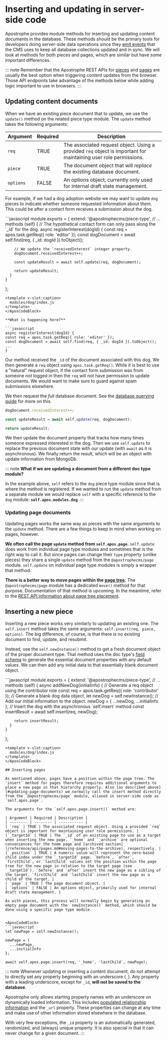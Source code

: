 # Inserting and updating in server-side code

Apostrophe provides module methods for inserting and updating content documents in the database. These methods should be the primary tools for developers doing server-side data operations since they [emit events](/guide/server-events.md) that the CMS uses to keep all database collections updated and in sync. We will look at methods for both pieces and pages, which are similar but have some important differences.

::: note
Remember that the Apostrophe REST APIs for [pieces](/reference/api/pieces.md) and [pages](/reference/api/pages.md) are usually the best option when triggering content updates from the browser. Those API endpoints take advantage of the methods below while adding logic important to use in browsers.
:::

## Updating content documents

When we have an existing piece document that to update, we use the `update()` method on the related piece type module. The `update` method takes the following arguments:

| Argument | Required | Description |
| -------- | -------- | ----------- |
| `req` | TRUE | The associated request object. Using a provided `req` object is important for maintaining user role permissions. |
| `piece` | TRUE | The document object that will *replace* the existing database document. |
| `options` | FALSE | An options object, currently only used for internal draft state management. |

For example, if we had a dog adoption website we may want to update `dog` pieces to indicate whether someone requested information about them. This could be after a contact form receives a submission about the dog.

<AposCodeBlock>
  ```javascript
  module.exports = {
    extend: '@apostrophecms/piece-type',
    // ...
    methods (self) {
      // The hypothetical contact form can only pass along the `_id` for the dog.
      async registerInterest(dogId) {
        const req = apos.task.getReq({ role: 'editor' });
        const dogDocument = await self.find(req, { _id: dogId }).toObject();

        // We update the `receivedInterest` integer property.
        dogDocument.receivedInterest++;

        const updateResult = await self.update(req, dogDocument);

        return updateResult;
      }
    }
  };
  ```
  <template v-slot:caption>
    modules/dog/index.js
  </template>
</AposCodeBlock>

**What is happening here?**

```javascript
async registerInterest(dogId) {
  const req = apos.task.getReq({ role: 'editor' });
  const dogDocument = await self.find(req, { _id: dogId }).toObject();
  ...
}
```

Our method received the `_id` of the document associated with this dog. We then generate a `req` object using `apos.task.getReq()`. While it is best to use a "natural" request object, if the contact form submission was from someone not logged in then the `req` will not have permission to update documents. We would want to make sure to guard against spam submissions elsewhere.

We then request the *full* database document. See the [database querying guide](/guide/database-queries.md) for more on this.

```javascript
dogDocument.receivedInterest++;

const updateResult = await self.update(req, dogDocument);

return updateResult;
```

We then update the document property that tracks how many times someone expressed interested in the dog. Then we use `self.update` to replace the previous document state with our update (with `await` as it is asynchronous). We finally return the result, which will be an object with update information from MongoDb.

::: note
**What if we are updating a document from a different doc type module?**

In the example above, `self` refers to the `dog` piece type module since that is where the method is registered. If we wanted to run the `update` method from a separate module we would replace `self` with a specific reference to the `dog` module: **`self.apos.modules.dog`**.
:::

### Updating page documents

Updating pages works the same way as pieces with the same arguments to the `update` method. There are a few things to keep in mind when working on pages, however.

**We often call the page `update` method from `self.apos.page`.** `self.update` does work from individual page type modules and sometimes that is the right way to call it. But since pages can change their `type` property (unlike pieces) they share a single `update` method from the `@apostrophecms/page` module. `self.update` on individual page type modules is simply a wrapper that method.

**There is a better way to move pages within the [page tree](/guide/pages.md#connecting-pages-with-page-tree-navigation).** The `@apostrophecms/page` module has a dedicated `move()` method for that purpose. Documentation of that method is upcoming. In the meantime, refer to the [REST API information about page tree placement](/reference/api/pages.md#post-api-v1-apostrophecms-page).

## Inserting a new piece

Inserting a new piece works very similarly to updating an existing one. The `self.insert` method takes the same arguments: `self.insert(req, piece, options)`. The big difference, of course, is that there is no existing document to find, update, and resubmit.

Instead, use the `self.newInstance()` method to get a fresh document object of the proper document type. That method uses the doc type's [field schema](/guide/content-schema.md) to generate the essential document properties with any default values. We can then add any initial data to that essentially blank document object.

<AposCodeBlock>
  ```javascript
  module.exports = {
    extend: '@apostrophecms/piece-type',
    // ...
    methods (self) {
      async addNewDog(initialInfo) {
        // Generate a req object using the contributor role
        const req = apos.task.getReq({ role: 'contributor' });
        // Generate a blank dog data object.
        let newDog = self.newInstance();
        // Add our initial information to the object.
        newDog = {
          ...newDog,
          ...initialInfo
        };
        // Insert the dog with the asynchronous `self.insert` method
        const insertResult = await self.insert(req, newDog);

        return insertResult;
      }
    }
  };
  ```
  <template v-slot:caption>
    modules/dog/index.js
  </template>
</AposCodeBlock>

## Inserting pages

As mentioned above, pages have a position within the page tree. The `insert` method for pages therefore requires additional arguments to place a new page in that hierarchy properly. Also [as described above](#updating-page-documents) we normally call the insert method directly from the `@apostrophecms/page` module, aliased in server-side code as `self.apos.page`.

The arguments for the `self.apos.page.insert()` method are:

| Argument | Required | Description |
| -------- | -------- | ----------- |
| `req` | TRUE | The associated request object. Using a provided `req` object is important for maintaining user role permissions. |
|`_targetId` | TRUE | The `_id` of an existing page to use as a target when inserting the new page. `_home` and `_archive` are optional conveniences for the home page and [archived section](/reference/api/pages.md#moving-pages-to-the-archive), respectively. |
|`_position` | TRUE | A numeric value will represent the zero-based child index under the `_targetId` page. `before`, `after`, `firstChild`, or `lastChild` values set the position within the page tree for the new page in relation to the target page (see `_targetId`). `before` and `after` insert the new page as a sibling of the target. `firstChild` and `lastChild` insert the new page as a child of the target. |
| `page` | TRUE | The page document object. |
| `options` | FALSE | An options object, primarily used for internal draft state management. |

As with pieces, this process will normally begin by generating an empty page document with the `newInstance()` method, which should be done using a specific page type module.


<AposCodeBlock>
  ```javascript
  let newPage = self.newInstance();

  newPage = {
    ...newPage,
    ...initialInfo
  };

  await self.apos.page.insert(req, '_home', 'lastChild', newPage);
  ```
  <template v-slot:caption>
    modules/special-page/index.js
  </template>
</AposCodeBlock>

::: note
Whenever updating or inserting a content document, do not attempt to directly set any property beginning with an underscore (`_`). Any property with a leading underscore, except for `_id`, **will not be saved to the database**.

Apostrophe only allows starting property names with an underscore on dynamically loaded information. This includes [populated relationship information](/guide/relationships.md) and the `_url` property. These properties can change at any time and make use of other information stored elsewhere in the database.

With very few exceptions, the `_id` property is an automatically generated, randomized, and (always) unique property. It is also special in that it can never change for a given document.
:::
